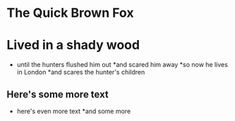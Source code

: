 # The Quick Brown Fox

# Lived in a shady wood
* until the hunters flushed him out
  *and scared him away
  *so now he lives in London
  *and scares the hunter's children

## Here's some more text
* here's even more text
  *and some more